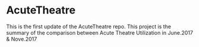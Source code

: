 # AcuteTheatre

This is the first update of the AcuteTheatre repo. This project is the summary of the comparison between Acute Theatre Utilization in June.2017 & Nove.2017
